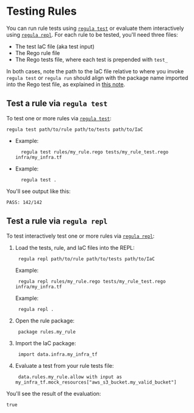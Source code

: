 # Testing Rules

You can run rule tests using [`regula test`](../usage.md#test) or evaluate them interactively using [`regula repl`](../usage.md#repl). For each rule to be tested, you'll need three files:

- The test IaC file (aka test input)
- The Rego rule file
- The Rego tests file, where each test is prepended with `test_`

In both cases, note the path to the IaC file relative to where you invoke `regula test` or `regula run` should align with the package name imported into the Rego test file, as explained in [this note](test-inputs.md#a-note-about-test-input-package-names).

## Test a rule via `regula test`

To test one or more rules via [`regula test`](../usage.md#test):

```
regula test path/to/rule path/to/tests path/to/IaC
```

- Example:

        regula test rules/my_rule.rego tests/my_rule_test.rego infra/my_infra.tf

- Example:

        regula test .

You'll see output like this:

```
PASS: 142/142
```

## Test a rule via `regula repl`

To test interactively test one or more rules via [`regula repl`](../usage.md#repl):

1. Load the tests, rule, and IaC files into the REPL:

        regula repl path/to/rule path/to/tests path/to/IaC

    Example:
    
        regula repl rules/my_rule.rego tests/my_rule_test.rego infra/my_infra.tf
        
    Example:
    
        regula repl .

2. Open the rule package:

        package rules.my_rule

3. Import the IaC package:

        import data.infra.my_infra_tf

4. Evaluate a test from your rule tests file:

        data.rules.my_rule.allow with input as my_infra_tf.mock_resources["aws_s3_bucket.my_valid_bucket"]

You'll see the result of the evaluation:

```
true
```
